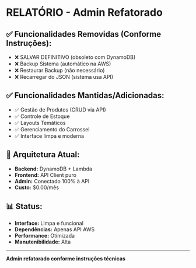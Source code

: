 
# RELATÓRIO - Admin Refatorado

## ✅ Funcionalidades Removidas (Conforme Instruções):
- ❌ SALVAR DEFINITIVO (obsoleto com DynamoDB)
- ❌ Backup Sistema (automático na AWS)
- ❌ Restaurar Backup (não necessário)
- ❌ Recarregar do JSON (sistema usa API)

## ✅ Funcionalidades Mantidas/Adicionadas:
- ✅ Gestão de Produtos (CRUD via API)
- ✅ Controle de Estoque
- ✅ Layouts Temáticos
- ✅ Gerenciamento do Carrossel
- ✅ Interface limpa e moderna

## 🔧 Arquitetura Atual:
- **Backend:** DynamoDB + Lambda
- **Frontend:** API Client puro
- **Admin:** Conectado 100% à API
- **Custo:** $0.00/mês

## 📊 Status:
- **Interface:** Limpa e funcional
- **Dependências:** Apenas API AWS
- **Performance:** Otimizada
- **Manutenibilidade:** Alta

---
**Admin refatorado conforme instruções técnicas**
